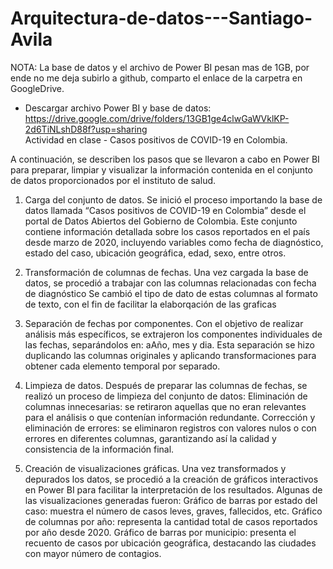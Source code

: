 # Arquitectura-de-datos---Santiago-Avila
NOTA: La base de datos y el archivo de Power BI pesan mas de 1GB, por ende no me deja subirlo a github, comparto el enlace de la carpetra en GoogleDrive. 
- Descargar archivo Power BI y base de datos: https://drive.google.com/drive/folders/13GB1ge4clwGaWVklKP-2d6TiNLshD88f?usp=sharing    
Actividad en clase - Casos positivos de COVID-19 en Colombia.

A continuación, se describen los pasos que se llevaron a cabo en Power BI para preparar, limpiar y visualizar la información contenida en el conjunto de datos proporcionados por el instituto de salud. 

1. Carga del conjunto de datos.
Se inició el proceso importando la base de datos llamada “Casos positivos de COVID-19 en Colombia” desde el portal de Datos Abiertos del Gobierno de Colombia. Este conjunto contiene información detallada sobre los casos reportados en el país desde marzo de 2020, incluyendo variables como fecha de diagnóstico, estado del caso, ubicación geográfica, edad, sexo, entre otros.

2. Transformación de columnas de fechas.
Una vez cargada la base de datos, se procedió a trabajar con las columnas relacionadas con fecha de diagnóstico
Se cambió el tipo de dato de estas columnas al formato de texto, con el fin de facilitar la elaborqación de las graficas

3. Separación de fechas por componentes.
Con el objetivo de realizar análisis más específicos, se extrajeron los componentes individuales de las fechas, separándolos en: aAño, mes y dia.
Esta separación se hizo duplicando las columnas originales y aplicando transformaciones para obtener cada elemento temporal por separado.

4. Limpieza de datos.
Después de preparar las columnas de fechas, se realizó un proceso de limpieza del conjunto de datos:
Eliminación de columnas innecesarias: se retiraron aquellas que no eran relevantes para el análisis o que contenían información redundante.
Corrección y eliminación de errores: se eliminaron registros con valores nulos o con errores en diferentes columnas, garantizando así la calidad y consistencia de la información final.

5. Creación de visualizaciones gráficas.
Una vez transformados y depurados los datos, se procedió a la creación de gráficos interactivos en Power BI para facilitar la interpretación de los resultados. Algunas de las visualizaciones generadas fueron:
Gráfico de barras por estado del caso: muestra el número de casos leves, graves, fallecidos, etc.
Gráfico de columnas por año: representa la cantidad total de casos reportados por año desde 2020.
Gráfico de barras por municipio: presenta el recuento de casos por ubicación geográfica, destacando las ciudades con mayor número de contagios.

